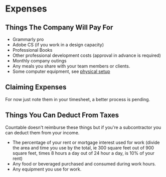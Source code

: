 # Expenses

## Things The Company Will Pay For
  * Grammarly pro
  * Adobe CS (if you work in a design capacity)
  * Professional Books
  * Other professional development costs (approval in advance is required)
  * Monthly company outings
  * Any meals you share with your team members or clients.
  * Some computer equipment, see [physical setup](./PHYSICAL_SETUP.md)

## Claiming Expenses

For now just note them in your timesheet, a better process is pending.

## Things You Can Deduct From Taxes
Countable doesn't reimburse these things but if you're a subcontractor you can deduct them from your income.

  * The percentage of your rent or mortgage interest used for work (divide the area and time you use by the total, ie 300 square feet out of 900 square feet, times 8 hours a day out of 24 hour a day, is 10% of your rent)
  * Any food or beveraged purchased and consumed during work hours.
  * Any equipment you use for work.
